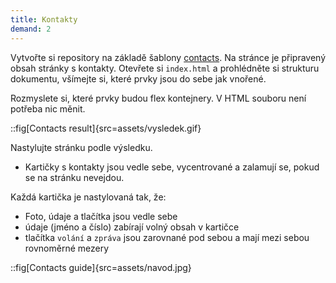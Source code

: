 ```yaml
---
title: Kontakty
demand: 2
---
```


Vytvořte si repository na základě šablony [contacts](https://github.com/Czechitas-podklady-WEB/contacts).
Na stránce je připravený obsah stránky s kontakty. Otevřete si `index.html` a prohlédněte si strukturu dokumentu, všímejte si, které prvky jsou do sebe jak vnořené.

Rozmyslete si, které prvky budou flex kontejnery. V HTML souboru není potřeba nic měnit.

::fig[Contacts result]{src=assets/vysledek.gif}

Nastylujte stránku podle výsledku.

- Kartičky s kontakty jsou vedle sebe, vycentrované a zalamují se, pokud se na stránku nevejdou.

Každá kartička je nastylovaná tak, že:

- Foto, údaje a tlačítka jsou vedle sebe
- údaje (jméno a číslo) zabírají volný obsah v kartičce
- tlačítka `volání` a `zpráva` jsou zarovnané pod sebou a mají mezi sebou rovnoměrné mezery

::fig[Contacts guide]{src=assets/navod.jpg}
